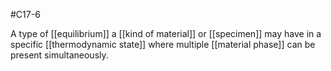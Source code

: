 #C17-6 

A type of [[equilibrium]] a [[kind of material]] or [[specimen]] may have in a specific [[thermodynamic state]] where multiple [[material phase]] can be present simultaneously.